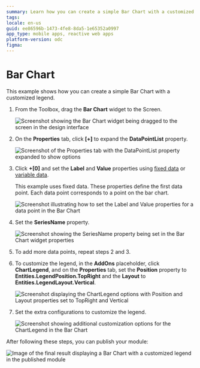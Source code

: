 ```yaml
---
summary: Learn how you can create a simple Bar Chart with a customized legend.
tags: 
locale: en-us
guid: ee86596b-1473-4fe8-8da5-1e65352a0997
app_type: mobile apps, reactive web apps
platform-version: odc
figma:
---
```


# Bar Chart

This example shows how you can create a simple Bar Chart with a customized legend.

1. From the Toolbox, drag the **Bar Chart** widget to the Screen.

    ![Screenshot showing the Bar Chart widget being dragged to the screen in the design interface](images/chartbar-drag-ss.png "Dragging the Bar Chart Widget")

1. On the **Properties** tab, click **[+]** to expand the **DataPointList** property.

    ![Screenshot of the Properties tab with the DataPointList property expanded to show options](images/chartbar-expand-ss.png "Expanding the Data Point List Property")

1. Click **+[0]** and set the **Label** and **Value** properties using [fixed data](data.md#populate-your-chart-with-fixed-data) or [variable data](data.md#populate-your-chart-with-variable-data).

    This example uses fixed data. These properties define the first data point. Each data point corresponds to a point on the bar chart.

    ![Screenshot illustrating how to set the Label and Value properties for a data point in the Bar Chart](images/chartbar-datapoint-ss.png "Setting Data Point Properties")

1. Set the **SeriesName** property.

    ![Screenshot showing the SeriesName property being set in the Bar Chart widget properties](images/chart-seriesname-ss.png "Setting the Series Name")

1. To add more data points, repeat steps 2 and 3.

1. To customize the legend, in the **AddOns** placeholder, click **ChartLegend**, and on the **Properties** tab, set the **Position** property to **Entities.LegendPosition.TopRight** and the **Layout** to **Entities.LegendLayout.Vertical**.

    ![Screenshot displaying the ChartLegend options with Position and Layout properties set to TopRight and Vertical](images/chartbar-addon-ss.png "Configuring the Chart Legend Position and Layout")

1. Set the extra configurations to customize the legend.

    ![Screenshot showing additional customization options for the ChartLegend in the Bar Chart](images/chartbar-customize-ss.png "Customizing the Chart Legend")

After following these steps, you can publish your module:

![Image of the final result displaying a Bar Chart with a customized legend in the published module](images/chartbar-result.png "Final Bar Chart Result")
